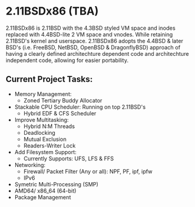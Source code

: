 # 2.11BSDx86 (TBA)

2.11BSDx86 is 2.11BSD with the 4.3BSD styled VM space and inodes replaced with 4.4BSD-lite 2 VM space and vnodes. While
retaining 2.11BSD's kernel and userspace. 2.11BSDx86 adopts the 4.4BSD & later BSD's (i.e. FreeBSD, NetBSD, OpenBSD & DragonflyBSD)
approach of having a clearly defined architechture dependent code and architechture independent code, allowing for easier portability.

## Current Project Tasks:
- Memory Management:
    - Zoned Tertiary Buddy Allocator
- Stackable CPU Scheduler: Running on top 2.11BSD's
    - Hybrid EDF & CFS Scheduler
- Improve Multitasking:
    - Hybrid N:M Threads
    - Deadlocking
    - Mutual Exclusion
    - Readers-Writer Lock
- Add Filesystem Support:
    - Currently Supports: UFS, LFS & FFS
- Networking:
    - Firewall/ Packet Filter (Any or all): NPF, PF, ipf, ipfw
    - IPv6
- Symetric Multi-Processing (SMP)
- AMD64/ x86_64 (64-bit)
- Package Management